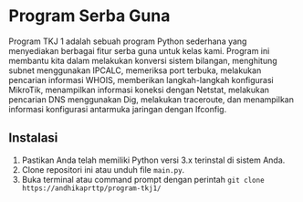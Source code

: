 # Program Serba Guna

Program TKJ 1 adalah sebuah program Python sederhana yang menyediakan berbagai fitur serba guna untuk kelas kami. Program ini membantu kita dalam melakukan konversi sistem bilangan, menghitung subnet menggunakan IPCALC, memeriksa port terbuka, melakukan pencarian informasi WHOIS, memberikan langkah-langkah konfigurasi MikroTik, menampilkan informasi koneksi dengan Netstat, melakukan pencarian DNS menggunakan Dig, melakukan traceroute, dan menampilkan informasi konfigurasi antarmuka jaringan dengan Ifconfig.

## Instalasi

1. Pastikan Anda telah memiliki Python versi 3.x terinstal di sistem Anda.
2. Clone repositori ini atau unduh file `main.py`.
3. Buka terminal atau command prompt dengan perintah `git clone https://andhikaprttp/program-tkj1/`

